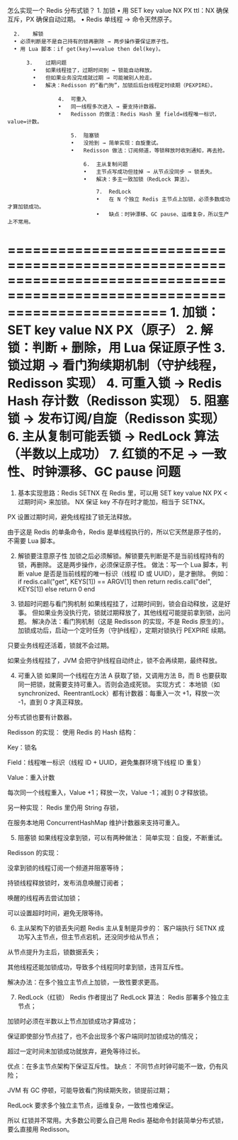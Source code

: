 怎么实现一个 Redis 分布式锁？
	1.	加锁
	•	用 SET key value NX PX ttl：NX 确保互斥，PX 确保自动过期。
	•	Redis 单线程 → 命令天然原子。
 
      2.	解锁
      •	必须判断是不是自己持有的锁再删除 → 两步操作要保证原子性。
      •	用 Lua 脚本：if get(key)==value then del(key)。
      
          3.	过期问题
        	•	如果线程挂了，过期时间到 → 锁能自动释放。
        	•	但如果业务没完成就过期 → 可能被别人抢走。
        	•	解决：Redisson 的“看门狗”，加锁后后台线程定时续期（PEXPIRE）。
           
                	4.	可重入
                	•	同一线程多次进入 → 要支持计数器。
                	•	Redisson 的做法：Redis Hash 里 field=线程唯一标识，value=计数。
                 
                    	5.	阻塞锁
                    	•	没抢到 → 简单实现：自旋重试。
                    	•	Redisson 做法：订阅频道，等锁释放时收到通知，再去抢。
                     
                        	6.	主从复制问题
                        	•	主节点写成功但挂掉 → 从节点没同步 → 锁丢失。
                        	•	解决：多主一致加锁（RedLock 算法）。
                         
                            	7.	RedLock
                            	•	在 N 个独立 Redis 主节点上加锁，必须多数成功才算加锁成功。
                            	•	缺点：时钟漂移、GC pause、运维复杂，所以生产上不常用。
===========================================================================================================================
	1.	加锁：SET key value NX PX（原子）
	2.	解锁：判断 + 删除，用 Lua 保证原子性
	3.	锁过期 → 看门狗续期机制（守护线程，Redisson 实现）
	4.	可重入锁 → Redis Hash 存计数（Redisson 实现）
	5.	阻塞锁 → 发布订阅/自旋（Redisson 实现）
	6.	主从复制可能丢锁 → RedLock 算法（半数以上成功）
	7.	红锁的不足 → 一致性、时钟漂移、GC pause 问题
===========================================================================================================================

1. 基本实现思路：Redis SETNX
在 Redis 里，可以用
SET key value NX PX <过期时间>
来加锁。
NX 保证 key 不存在时才能加，相当于 SETNX。

PX 设置过期时间，避免线程挂了锁无法释放。


由于这是 Redis 的单条命令，Redis 是单线程执行的，所以它天然是原子性的，不需要 Lua 脚本。



2. 解锁要注意原子性
加锁之后必须解锁。解锁要先判断是不是当前线程持有的锁，再删除。
这是两步操作，必须保证原子性。
做法：写一个 Lua 脚本，判断 value 是否是当前线程的唯一标识（线程 ID 或 UUID），是才删除。
例如：
if redis.call("get", KEYS[1]) == ARGV[1] then
  return redis.call("del", KEYS[1])
else
  return 0
end

3. 锁超时问题与看门狗机制
如果线程挂了，过期时间到，锁会自动释放，这是好事。
但如果业务没执行完，锁就过期释放了，其他线程可能提前拿到锁，出问题。
解决办法：看门狗机制（这是 Redisson 的实现，不是 Redis 原生的）。
加锁成功后，启动一个定时任务（守护线程），定期对锁执行 PEXPIRE 续期。


只要业务线程还活着，锁就不会过期。

如果业务线程挂了，JVM 会把守护线程自动终止，锁不会再续期，最终释放。



4. 可重入锁
如果同一个线程在方法 A 获取了锁，又调用方法 B，而 B 也要获取同一把锁，就需要支持可重入。否则会造成死锁。
实现方式：
本地锁（如 synchronized、ReentrantLock）都有计数器：每重入一次 +1，释放一次 -1，直到 0 才真正释放。


分布式锁也要有计数器。


Redisson 的实现：
使用 Redis 的 Hash 结构：


Key：锁名


Field：线程唯一标识（线程 ID + UUID，避免集群环境下线程 ID 重复）


Value：重入计数


每次同一个线程重入，Value +1；释放一次，Value -1；减到 0 才释放锁。


另一种实现：
Redis 里仍用 String 存锁，


在服务本地用 ConcurrentHashMap 维护计数器来支持可重入。



5. 阻塞锁
如果线程没拿到锁，可以有两种做法：
简单实现：自旋，不断重试。

Redisson 的实现：

没拿到锁的线程订阅一个频道并阻塞等待；

持锁线程释放锁时，发布消息唤醒订阅者；

唤醒的线程再去尝试加锁；

可以设置超时时间，避免无限等待。



6. 主从架构下的锁丢失问题
Redis 主从复制是异步的：
客户端执行 SETNX 成功写入主节点，但主节点宕机，还没同步给从节点；

从节点提升为主后，锁数据丢失；

其他线程还能加锁成功，导致多个线程同时拿到锁，违背互斥性。

解决办法：在多个独立主节点上加锁，一致性要求更高。

7. RedLock（红锁）
Redis 作者提出了 RedLock 算法：
Redis 部署多个独立主节点；

加锁时必须在半数以上节点加锁成功才算成功；

保证即使部分节点挂了，也不会出现多个客户端同时加锁成功的情况；

超过一定时间未加锁成功就放弃，避免等待过长。

优点：在多主节点架构下保证互斥性。
缺点：
不同节点时钟可能不一致，仍有风险；

JVM 有 GC 停顿，可能导致看门狗续期失败，锁提前过期；

RedLock 要求多个独立主节点，运维复杂，一致性也难保证。

所以 红锁并不常用。大多数公司要么自己用 Redis 基础命令封装简单分布式锁，要么直接用 Redisson。
























